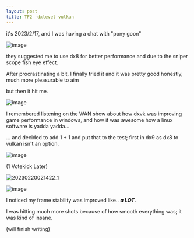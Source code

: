 ```yaml
---
layout: post
title: TF2 -dxlevel vulkan
---
```


it's 2023/2/17, and I was having a chat with "pony goon"

![image](https://user-images.githubusercontent.com/24486494/220641288-80b783ee-2d3b-40e3-8b05-e24e00cbb7cb.png)

they suggested me to use dx8 for better performance and due to the sniper scope fish eye effect.

After procrastinating a bit, I finally tried it and it was pretty good honestly, much more pleasurable to aim

but then it hit me.

![image](https://user-images.githubusercontent.com/24486494/220642103-ba887317-9c7d-4ecd-b32f-990a4ac00950.png)

I remembered listening on the WAN show about how dxvk was improving game performance in windows, and how it was awesome how a linux software is yadda yadda... 

... and decided to add 1 + 1 and put that to the test; first in dx9 as dx8 to vulkan isn't an option.

![image](https://user-images.githubusercontent.com/24486494/220643304-60191c52-7745-4db4-be0c-befb5b63b1c4.png)

(1 Votekick Later)

![20230220021422_1](https://user-images.githubusercontent.com/24486494/220643857-2c509773-b898-4ffb-a786-b6af84a5045b.jpg)

![image](https://user-images.githubusercontent.com/24486494/220644198-9ee02f67-67c8-4e0a-8303-fd471159e46c.png)

I noticed my frame stability was improved like.. ***a LOT.***

I was hitting much more shots because of how smooth everything was; it was kind of insane.

(will finish writing)
